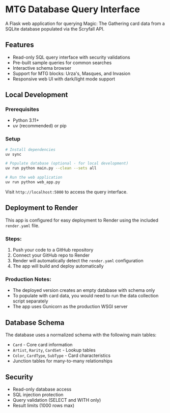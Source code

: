 # MTG Database Query Interface

A Flask web application for querying Magic: The Gathering card data from a SQLite database populated via the Scryfall API.

## Features

- Read-only SQL query interface with security validations
- Pre-built sample queries for common searches
- Interactive schema browser
- Support for MTG blocks: Urza's, Masques, and Invasion
- Responsive web UI with dark/light mode support

## Local Development

### Prerequisites
- Python 3.11+
- uv (recommended) or pip

### Setup
```bash
# Install dependencies
uv sync

# Populate database (optional - for local development)
uv run python main.py --clean --sets all

# Run the web application
uv run python web_app.py
```

Visit `http://localhost:5000` to access the query interface.

## Deployment to Render

This app is configured for easy deployment to Render using the included `render.yaml` file.

### Steps:
1. Push your code to a GitHub repository
2. Connect your GitHub repo to Render
3. Render will automatically detect the `render.yaml` configuration
4. The app will build and deploy automatically

### Production Notes:
- The deployed version creates an empty database with schema only
- To populate with card data, you would need to run the data collection script separately
- The app uses Gunicorn as the production WSGI server

## Database Schema

The database uses a normalized schema with the following main tables:
- `Card` - Core card information
- `Artist`, `Rarity`, `CardSet` - Lookup tables
- `Color`, `CardType`, `SubType` - Card characteristics
- Junction tables for many-to-many relationships

## Security

- Read-only database access
- SQL injection protection
- Query validation (SELECT and WITH only)
- Result limits (1000 rows max)
